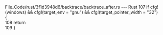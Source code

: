 File_Code/rust/3f1d3948d6/backtrace/backtrace_after.rs --- Rust
107     if cfg!(windows) && cfg!(target_env = "gnu") && cfg!(target_pointer_width = "32") {                                                                    
108         return                                                                                                                                             
109     }                                                                                                                                                      

